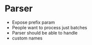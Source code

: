 # Parser

- Expose prefix param
- People want to process just batches
- Parser should be able to handle
- custom names
